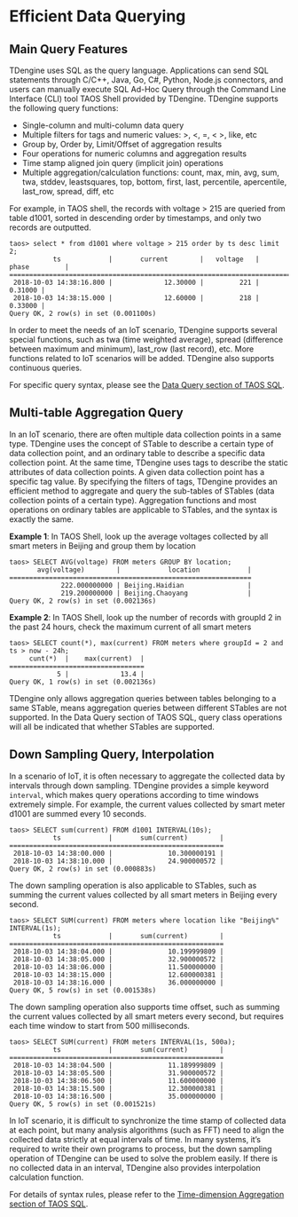 # Efficient Data Querying

## <a class="anchor" id="queries"></a> Main Query Features

TDengine uses SQL as the query language. Applications can send SQL statements through C/C++, Java, Go, C#, Python, Node.js connectors, and users can manually execute SQL Ad-Hoc Query through the Command Line Interface (CLI) tool TAOS Shell provided by TDengine. TDengine supports the following query functions:

- Single-column and multi-column data query
- Multiple filters for tags and numeric values: >, <, =, < >, like, etc
- Group by, Order by, Limit/Offset of aggregation results
- Four operations for numeric columns and aggregation results
- Time stamp aligned join query (implicit join) operations
- Multiple aggregation/calculation functions: count, max, min, avg, sum, twa, stddev, leastsquares, top, bottom, first, last, percentile, apercentile, last_row, spread, diff, etc

For example, in TAOS shell, the records with voltage > 215 are queried from table d1001, sorted in descending order by timestamps, and only two records are outputted.

```mysql
taos> select * from d1001 where voltage > 215 order by ts desc limit 2;
           ts            |       current        |   voltage   |        phase         |
======================================================================================
 2018-10-03 14:38:16.800 |             12.30000 |         221 |              0.31000 |
 2018-10-03 14:38:15.000 |             12.60000 |         218 |              0.33000 |
Query OK, 2 row(s) in set (0.001100s)
```

In order to meet the needs of an IoT scenario, TDengine supports several special functions, such as twa (time weighted average), spread (difference between maximum and minimum), last_row (last record), etc. More functions related to IoT scenarios will be added. TDengine also supports continuous queries.

For specific query syntax, please see the [Data Query section of TAOS SQL](https://www.taosdata.com/cn/documentation/taos-sql#select).

## <a class="anchor" id="aggregation"></a> Multi-table Aggregation Query

In an IoT scenario, there are often multiple data collection points in a same type. TDengine uses the concept of STable to describe a certain type of data collection point, and an ordinary table to describe a specific data collection point. At the same time, TDengine uses tags to describe the static attributes of data collection points. A given data collection point has a specific tag value. By specifying the filters of tags, TDengine provides an efficient method to aggregate and query the sub-tables of STables (data collection points of a certain type). Aggregation functions and most operations on ordinary tables are applicable to STables, and the syntax is exactly the same.

**Example 1**: In TAOS Shell, look up the average voltages collected by all smart meters in Beijing and group them by location

```mysql
taos> SELECT AVG(voltage) FROM meters GROUP BY location;
       avg(voltage)        |            location            |
=============================================================
             222.000000000 | Beijing.Haidian                |
             219.200000000 | Beijing.Chaoyang               |
Query OK, 2 row(s) in set (0.002136s)
```

**Example 2**: In TAOS Shell, look up the number of records with groupId 2 in the past 24 hours, check the maximum current of all smart meters

```mysql
taos> SELECT count(*), max(current) FROM meters where groupId = 2 and ts > now - 24h;
     cunt(*)  |    max(current)  |
==================================
            5 |             13.4 |
Query OK, 1 row(s) in set (0.002136s)
```

TDengine only allows aggregation queries between tables belonging to a same STable, means aggregation queries between different STables are not supported. In the Data Query section of TAOS SQL, query class operations will all be indicated that whether STables are supported.

## <a class="anchor" id="sampling"></a> Down Sampling Query, Interpolation

In a scenario of IoT, it is often necessary to aggregate the collected data by intervals through down sampling. TDengine provides a simple keyword `interval`, which makes query operations according to time windows extremely simple. For example, the current values collected by smart meter d1001 are summed every 10 seconds.

```mysql
taos> SELECT sum(current) FROM d1001 INTERVAL(10s);
           ts            |       sum(current)        |
======================================================
 2018-10-03 14:38:00.000 |              10.300000191 |
 2018-10-03 14:38:10.000 |              24.900000572 |
Query OK, 2 row(s) in set (0.000883s)
```

The down sampling operation is also applicable to STables, such as summing the current values collected by all smart meters in Beijing every second.

```mysql
taos> SELECT SUM(current) FROM meters where location like "Beijing%" INTERVAL(1s);
           ts            |       sum(current)        |
======================================================
 2018-10-03 14:38:04.000 |              10.199999809 |
 2018-10-03 14:38:05.000 |              32.900000572 |
 2018-10-03 14:38:06.000 |              11.500000000 |
 2018-10-03 14:38:15.000 |              12.600000381 |
 2018-10-03 14:38:16.000 |              36.000000000 |
Query OK, 5 row(s) in set (0.001538s)
```

The down sampling operation also supports time offset, such as summing the current values collected by all smart meters every second, but requires each time window to start from 500 milliseconds.

```mysql
taos> SELECT SUM(current) FROM meters INTERVAL(1s, 500a);
           ts            |       sum(current)        |
======================================================
 2018-10-03 14:38:04.500 |              11.189999809 |
 2018-10-03 14:38:05.500 |              31.900000572 |
 2018-10-03 14:38:06.500 |              11.600000000 |
 2018-10-03 14:38:15.500 |              12.300000381 |
 2018-10-03 14:38:16.500 |              35.000000000 |
Query OK, 5 row(s) in set (0.001521s)
```

In IoT scenario, it is difficult to synchronize the time stamp of collected data at each point, but many analysis algorithms (such as FFT) need to align the collected data strictly at equal intervals of time. In many systems, it’s required to write their own programs to process, but the down sampling operation of TDengine can be used to solve the problem easily. If there is no collected data in an interval, TDengine also provides interpolation calculation function.

For details of syntax rules, please refer to the [Time-dimension Aggregation section of TAOS SQL](https://www.taosdata.com/en/documentation/taos-sql#aggregation).
